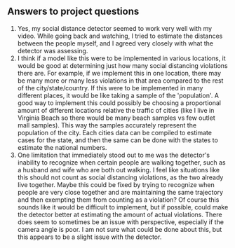 ## Answers to project questions

1. Yes, my social distance detector seemed to work very well with my video. While going back and watching, I tried to estimate the distances between the people myself, and I agreed very closely with what the detector was assessing.  
2. I think if a model like this were to be implemented in various locations, it would be good at determining just how many social distancing violations there are. For example, if we implement this in one location, there may be
many more or many less violations in that area compared to the rest of the city/state/country. If this were to be implemented in many different places, it would be like taking a sample of the 'population'. A good way to implement this
could possibly be choosing a proportional amount of different locations relative the traffic of cities (like I live in Virginia Beach so there would be many beach samples vs few outlet mall samples). This way the samples accurately 
represent the population of the city. Each cities data can be compiled to estimate cases for the state, and then the same can be done with the states to estimate the national numbers.  
3. One limitation that immediately stood out to me was the detector's inability to recognize when certain people are walking together, such as a husband and wife who are both out walking. I feel like situations like this should not count
as social distancing violations, as the two already live together. Maybe this could be fixed by trying to recognize when people are very close together and are maintaining the same trajectory and then exempting them from counting as a violation?
Of course this sounds like it would be difficult to implement, but if possible, could make the detector better at estimating the amount of actual violations. There does seem to sometimes be an issue with perspective, especially if the camera angle
is poor. I am not sure what could be done about this, but this appears to be a slight issue with the detector.
